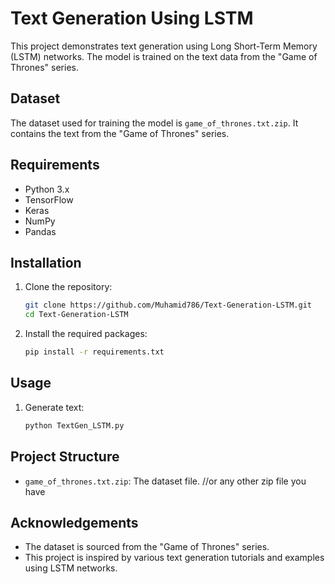 # Text Generation Using LSTM

This project demonstrates text generation using Long Short-Term Memory (LSTM) networks. The model is trained on the text data from the "Game of Thrones" series.

## Dataset

The dataset used for training the model is `game_of_thrones.txt.zip`. It contains the text from the "Game of Thrones" series.

## Requirements

- Python 3.x
- TensorFlow
- Keras
- NumPy
- Pandas

## Installation

1. Clone the repository:
    ```bash
    git clone https://github.com/Muhamid786/Text-Generation-LSTM.git
    cd Text-Generation-LSTM
    ```

2. Install the required packages:
    ```bash
    pip install -r requirements.txt
    ```
## Usage

1. Generate text:
    ```bash
    python TextGen_LSTM.py
    ```

## Project Structure
- `game_of_thrones.txt.zip`: The dataset file. //or any other zip file you have


## Acknowledgements

- The dataset is sourced from the "Game of Thrones" series.
- This project is inspired by various text generation tutorials and examples using LSTM networks.
